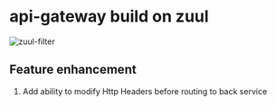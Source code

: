 # api-gateway build on zuul
![zuul-filter](http://netflix.github.io/zuul/images/zuul-request-lifecycle.png)
## Feature enhancement
1. Add ability to modify Http Headers before routing to back service
